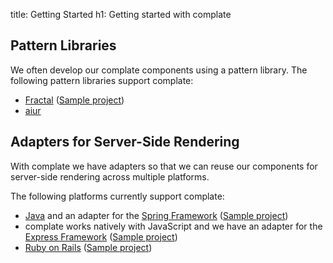 title: Getting Started
h1: Getting started with complate

Pattern Libraries
-----------------

We often develop our complate components using a pattern library.
The following pattern libraries support complate:

* [Fractal](https://github.com/complate/complate-fractal) ([Sample project](https://github.com/complate/complate-sample-fractal))
* [aiur](https://github.com/moonglum/aiur)

Adapters for Server-Side Rendering
----------------------------------

With complate we have adapters so that we can reuse our components for server-side rendering across multiple platforms.

The following platforms currently support complate:

* [Java](https://github.com/complate/complate-java) and an adapter for the [Spring Framework](https://github.com/complate/complate-spring) ([Sample project](https://github.com/complate/complate-sample-spring-boot))
* complate works natively with JavaScript and we have an adapter for the [Express Framework](https://github.com/complate/complate-sample-express) ([Sample project](https://github.com/complate/complate-sample-express))
* [Ruby on Rails](https://github.com/complate/complate-ruby) ([Sample project](https://github.com/complate/complate-sample-rails))